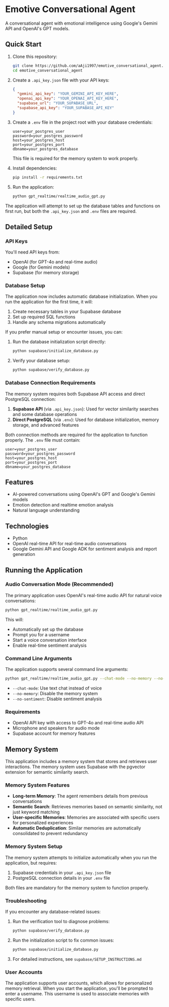 # Emotive Conversational Agent

A conversational agent with emotional intelligence using Google's Gemini API and OpenAI's GPT models.

## Quick Start

1. Clone this repository:
   ```bash
   git clone https://github.com/aAji1997/emotive_conversational_agent.git
   cd emotive_conversational_agent
   ```

2. Create a `.api_key.json` file with your API keys:
   ```json
   {
     "gemini_api_key": "YOUR_GEMINI_API_KEY_HERE",
     "openai_api_key": "YOUR_OPENAI_API_KEY_HERE",
     "supabase_url": "YOUR_SUPABASE_URL",
     "supabase_api_key": "YOUR_SUPABASE_API_KEY"
   }
   ```

3. Create a `.env` file in the project root with your database credentials:
   ```
   user=your_postgres_user
   password=your_postgres_password
   host=your_postgres_host
   port=your_postgres_port
   dbname=your_postgres_database
   ```
   This file is required for the memory system to work properly.

4. Install dependencies:
   ```bash
   pip install -r requirements.txt
   ```

5. Run the application:
   ```bash
   python gpt_realtime/realtime_audio_gpt.py
   ```

The application will attempt to set up the database tables and functions on first run, but both the `.api_key.json` and `.env` files are required.

## Detailed Setup

### API Keys

You'll need API keys from:
- OpenAI (for GPT-4o and real-time audio)
- Google (for Gemini models)
- Supabase (for memory storage)

### Database Setup

The application now includes automatic database initialization. When you run the application for the first time, it will:
1. Create necessary tables in your Supabase database
2. Set up required SQL functions
3. Handle any schema migrations automatically

If you prefer manual setup or encounter issues, you can:
1. Run the database initialization script directly:
   ```bash
   python supabase/initialize_database.py
   ```
2. Verify your database setup:
   ```bash
   python supabase/verify_database.py
   ```

### Database Connection Requirements

The memory system requires both Supabase API access and direct PostgreSQL connection:

1. **Supabase API** (via `.api_key.json`): Used for vector similarity searches and some database operations
2. **Direct PostgreSQL** (via `.env`): Used for database initialization, memory storage, and advanced features

Both connection methods are required for the application to function properly. The `.env` file must contain:
```
user=your_postgres_user
password=your_postgres_password
host=your_postgres_host
port=your_postgres_port
dbname=your_postgres_database
```

## Features

- AI-powered conversations using OpenAI's GPT and Google's Gemini models
- Emotion detection and realtime emotion analysis
- Natural language understanding

## Technologies

- Python
- OpenAI real-time API for real-time audio conversations
- Google Gemini API and Google ADK for sentiment analysis and report generation

## Running the Application

### Audio Conversation Mode (Recommended)

The primary application uses OpenAI's real-time audio API for natural voice conversations:

```bash
python gpt_realtime/realtime_audio_gpt.py
```

This will:
- Automatically set up the database
- Prompt you for a username
- Start a voice conversation interface
- Enable real-time sentiment analysis

### Command Line Arguments

The application supports several command line arguments:

```bash
python gpt_realtime/realtime_audio_gpt.py --chat-mode --no-memory --no-sentiment
```

- `--chat-mode`: Use text chat instead of voice
- `--no-memory`: Disable the memory system
- `--no-sentiment`: Disable sentiment analysis

### Requirements

- OpenAI API key with access to GPT-4o and real-time audio API
- Microphone and speakers for audio mode
- Supabase account for memory features

## Memory System

This application includes a memory system that stores and retrieves user interactions. The memory system uses Supabase with the pgvector extension for semantic similarity search.

### Memory System Features

- **Long-term Memory**: The agent remembers details from previous conversations
- **Semantic Search**: Retrieves memories based on semantic similarity, not just keyword matching
- **User-specific Memories**: Memories are associated with specific users for personalized experiences
- **Automatic Deduplication**: Similar memories are automatically consolidated to prevent redundancy

### Memory System Setup

The memory system attempts to initialize automatically when you run the application, but requires:

1. Supabase credentials in your `.api_key.json` file
2. PostgreSQL connection details in your `.env` file

Both files are mandatory for the memory system to function properly.

### Troubleshooting

If you encounter any database-related issues:

1. Run the verification tool to diagnose problems:
   ```bash
   python supabase/verify_database.py
   ```

2. Run the initialization script to fix common issues:
   ```bash
   python supabase/initialize_database.py
   ```

3. For detailed instructions, see `supabase/SETUP_INSTRUCTIONS.md`

### User Accounts

The application supports user accounts, which allows for personalized memory retrieval. When you start the application, you'll be prompted to enter a username. This username is used to associate memories with specific users.